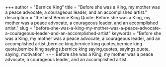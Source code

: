 +++
author = "Bernice King"
title = "Before she was a King, my mother was a peace advocate, a courageous leader, and an accomplished artist."
description = "the best Bernice King Quote: Before she was a King, my mother was a peace advocate, a courageous leader, and an accomplished artist."
slug = "before-she-was-a-king-my-mother-was-a-peace-advocate-a-courageous-leader-and-an-accomplished-artist"
keywords = "Before she was a King, my mother was a peace advocate, a courageous leader, and an accomplished artist.,bernice king,bernice king quotes,bernice king quote,bernice king sayings,bernice king saying,quotes, sayings,quote, saying, motivation"
+++
Before she was a King, my mother was a peace advocate, a courageous leader, and an accomplished artist.
